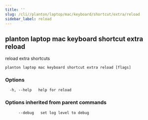 ```yaml
---
title: ''
slug: /cli//planton/laptop/mac/keyboard/shortcut/extra/reload
sidebar_label: reload
---
```

## planton laptop mac keyboard shortcut extra reload

reload extra shortcuts

```
planton laptop mac keyboard shortcut extra reload [flags]
```

### Options

```
  -h, --help   help for reload
```

### Options inherited from parent commands

```
      --debug   set log level to debug
```

